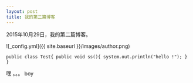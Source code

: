 ```yaml
---
layout: post
title: 我的第二篇博客
---
```


2015年10月29日，我的第二篇博客。

![_config.yml]({{ site.baseurl }}/images/author.png)

`public class Test{
	public void ss(){
		system.out.println("hello !");
	}
}`

嘿 。。。 boy
